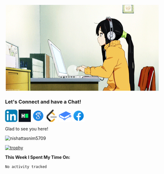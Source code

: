 <p align="center">
  <img src="Animation.gif"/>
</p>

### Let's Connect and have a Chat!
<p align="left">
<a href="https://www.linkedin.com/in/nishattasnim5709/" target="blank"><img align="center" src="LinkedIn.png" title = "LinkedIn" alt="" height="40" /></a>
<a href="https://www.hackerrank.com/nishattasnim5709?hr_r=1" target="blank"><img align="center" src="HackerRank.png" title = "HackerRank" alt="" height="40" /></a>
<a href="https://scholar.google.com/citations?user=FUtq_pgAAAAJ&hl=en&authuser=1" target="blank"><img align="center" src="Google Scholar.png" title = "Google Scholar" alt="" height="40" /></a>
<a href="https://leetcode.com/nishattasnim5709/" target="blank"><img align="center" src="LeetCode.png" title = "LeetCode" alt="" height="40" /></a>
<a href="https://nishattasnim5709.gitbook.io/python/" target="blank"><img align="center" src="GitBook.png" title = "GitBook" alt="" height="40" /></a>
<a href="https://www.facebook.com/nishattasnim0078/" target="blank"><img align="center" src="Facebook.png" title = "Facebook" alt="" height="40" /></a>
</p>

Glad to see you here! <p align="left"> <img src="https://komarev.com/ghpvc/?username=nishattasnim5709&label=Profile%20visitors&color=0e75b6&style=flat" alt="nishattasnim5709" /> </p>

[![trophy](https://github-profile-trophy.vercel.app/?username=nishattasnim5709&theme=dark_lover)](https://github.com/nishattasnim5709/github-profile-trophy)

**This Week I Spent My Time On:**
<!--START_SECTION:waka-->

```text
No activity tracked
```

<!--END_SECTION:waka-->

